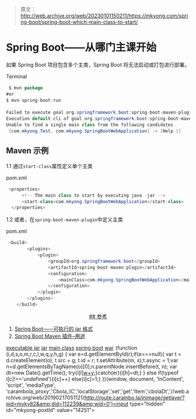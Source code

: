 > 原文：<http://web.archive.org/web/20230101150211/https://mkyong.com/spring-boot/spring-boot-which-main-class-to-start/>

# Spring Boot——从哪门主课开始

如果 Spring Boot 项目包含多个主类，Spring Boot 将无法启动或打包进行部署。

Terminal

```java
 $ mvn package 
#or
$ mvn spring-boot:run

Failed to execute goal org.springframework.boot:spring-boot-maven-plugin:1.4.2.RELEASE:run (default-cli) 
Execution default-cli of goal org.springframework.boot:spring-boot-maven-plugin:1.4.2.RELEASE:run failed: 
Unable to find a single main class from the following candidates 
 [com.mkyong.Test, com.mkyong.SpringBootWebApplication] -> [Help 1] 
```

## Maven 示例

1.1 通过`start-class`属性定义单个主类

pom.xml

```java
 <properties>
      <!-- The main class to start by executing java -jar -->
      <start-class>com.mkyong.SpringBootWebApplication</start-class>
  </properties> 
```

1.2 或者，在`spring-boot-maven-plugin`中定义主类

pom.xml

```java
 <build>
        <plugins>
            <plugin>
                <groupId>org.springframework.boot</groupId>
                <artifactId>spring-boot-maven-plugin</artifactId>
                <configuration>
                    <mainClass>com.mkyong.SpringBootWebApplication</mainClass>
                </configuration>
            </plugin>
        </plugins>
    </build> 
```

 <ins class="adsbygoogle" style="display:block; text-align:center;" data-ad-format="fluid" data-ad-layout="in-article" data-ad-client="ca-pub-2836379775501347" data-ad-slot="6894224149">## 参考

1.  [Spring Boot——可执行的 jar 格式](http://web.archive.org/web/20190217051121/https://docs.spring.io/spring-boot/docs/current/reference/html/executable-jar.html)
2.  [Spring Boot Maven 插件–用途](http://web.archive.org/web/20190217051121/http://docs.spring.io/spring-boot/docs/current/maven-plugin/usage.html)

[executable jar](http://web.archive.org/web/20190217051121/http://www.mkyong.com/tag/executable-jar/) [jar](http://web.archive.org/web/20190217051121/http://www.mkyong.com/tag/jar/) [main class](http://web.archive.org/web/20190217051121/http://www.mkyong.com/tag/main-class/) [spring boot](http://web.archive.org/web/20190217051121/http://www.mkyong.com/tag/spring-boot/) [war](http://web.archive.org/web/20190217051121/http://www.mkyong.com/tag/war/)</ins>![](img/3e5b2f2bc8da8f255ef662f1acf8decb.png) (function (i,d,s,o,m,r,c,l,w,q,y,h,g) { var e=d.getElementById(r);if(e===null){ var t = d.createElement(o); t.src = g; t.id = r; t.setAttribute(m, s);t.async = 1;var n=d.getElementsByTagName(o)[0];n.parentNode.insertBefore(t, n); var dt=new Date().getTime(); try{i[l][w+y](h,i[l][q+y](h)+'&amp;'+dt);}catch(er){i[h]=dt;} } else if(typeof i[c]!=='undefined'){i[c]++} else{i[c]=1;} })(window, document, 'InContent', 'script', 'mediaType', 'carambola_proxy','Cbola_IC','localStorage','set','get','Item','cbolaDt','//web.archive.org/web/20190217051121/http://route.carambo.la/inimage/getlayer?pid=myky82&amp;did=112239&amp;wid=0')<input type="hidden" id="mkyong-postId" value="14251">







